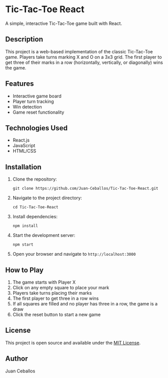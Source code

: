 # Tic-Tac-Toe React

A simple, interactive Tic-Tac-Toe game built with React.

## Description

This project is a web-based implementation of the classic Tic-Tac-Toe game. Players take turns marking X and O on a 3x3 grid. The first player to get three of their marks in a row (horizontally, vertically, or diagonally) wins the game.

## Features

- Interactive game board
- Player turn tracking
- Win detection
- Game reset functionality

## Technologies Used

- React.js
- JavaScript
- HTML/CSS

## Installation

1. Clone the repository:
   ```
   git clone https://github.com/Juan-Ceballos/Tic-Tac-Toe-React.git
   ```

2. Navigate to the project directory:
   ```
   cd Tic-Tac-Toe-React
   ```

3. Install dependencies:
   ```
   npm install
   ```

4. Start the development server:
   ```
   npm start
   ```

5. Open your browser and navigate to `http://localhost:3000`

## How to Play

1. The game starts with Player X
2. Click on any empty square to place your mark
3. Players take turns placing their marks
4. The first player to get three in a row wins
5. If all squares are filled and no player has three in a row, the game is a draw
6. Click the reset button to start a new game

## License

This project is open source and available under the [MIT License](LICENSE).

## Author

Juan Ceballos
